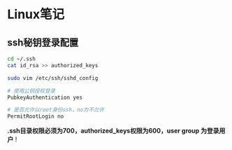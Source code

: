 # Linux笔记

## ssh秘钥登录配置

```bash
cd ~/.ssh
cat id_rsa >> authorized_keys

sudo vim /etc/ssh/sshd_config

# 使用公钥授权登录
PubkeyAuthentication yes

# 是否允许以root身份ssh，no为不允许
PermitRootLogin no
```

**.ssh目录权限必须为700，authorized_keys权限为600，user group 为登录用户** !
